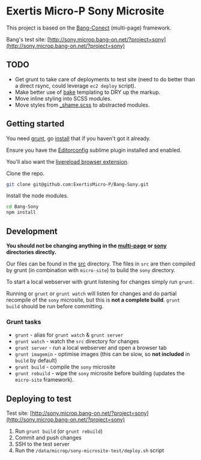 # Exertis Micro-P Sony Microsite

This project is based on the [Bang-Conect](https://github.com/ExertisMicro-P/Bang-Conect) (multi-page) framework.

Bang's test site: [http://sony.microp.bang-on.net/?project=sony](http://sony.microp.bang-on.net/?project=sony)

## TODO
* Get grunt to take care of deployments to test site (need to do better than a direct rsync, could leverage `ec2 deploy` script).
* Make better use of [bake](https://github.com/MathiasPaumgarten/grunt-bake) templating to DRY up the markup.
* Move inline styling into SCSS modules.
* Move styles from [_shame.scss](./src/scss/_shame.scss) to abstracted modules.

## Getting started

You need [grunt](http://gruntjs.com/), go [install](http://gruntjs.com/installing-grunt) that if you haven't got it already.

Ensure you have the [Editorconfig](https://github.com/sindresorhus/editorconfig-sublime) sublime plugin installed and enabled.

You'll also want the [livereload browser extension](http://feedback.livereload.com/knowledgebase/articles/86242-how-do-i-install-and-use-the-browser-extensions).

Clone the repo.

```sh
git clone git@github.com:ExertisMicro-P/Bang-Sony.git
```

Install the node modules.

```sh
cd Bang-Sony
npm install
```

## Development

**You should not be changing anything in the [multi-page](multi-page) or [sony](sony) directories directly.**

Our files can be found in the [src](src) directory. The files in `src` are then compiled by grunt (in combination with `micro-site`) to build the `sony` directory.

To start a local webserver with grunt listening for changes simply run `grunt`.

Running or `grunt` or `grunt watch` will listen for changes and do partial recompile of the `sony` microsite, but this is **not a complete build**. `grunt build` should be run before committing.

### Grunt tasks
* `grunt` - alias for `grunt watch` & `grunt server`
* `grunt watch` - watch the `src` directory for changes
* `grunt server` - run a local webserver and open a browser tab
* `grunt imagemin` - optimise images (this can be slow, so **not included** in `build` by default)
* `grunt build` - compile the `sony` microsite
* `grunt rebuild` - wipe the `sony` microsite before building (updates the `micro-site` framework).

## Deploying to test

Test site: [http://sony.microp.bang-on.net/?project=sony](http://sony.microp.bang-on.net/?project=sony)

1. Run `grunt build` (or `grunt rebuild`)
2. Commit and push changes
3. SSH to the test server
4. Run the `/data/microp/sony-microsite-test/deploy.sh` script
